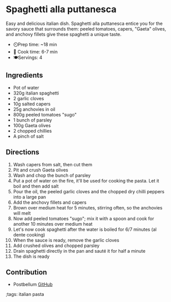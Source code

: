# Spaghetti alla puttanesca
Easy and delicious italian dish. Spaghetti alla puttanesca entice you for the savory sauce that surrounds them: peeled tomatoes, capers, "Gaeta" olives,  and anchovy fillets give these spaghetti a unique taste.

- ⏲️Prep time: ~18 min
- 🍳 Cook time: 6-7 min
- 🍽️Servings: 4

## Ingredients

- Pot of water
- 320g italian spaghetti
- 2 garlic cloves
- 10g salted capers
- 25g anchovies in oil
- 800g peeled tomatoes "sugo"
- 1 bunch of parsley
- 100g Gaeta olives
- 2 chopped chillies
- A pinch of salt

## Directions

1. Wash capers from salt, then cut them
2. Pit and crush Gaeta olives
3. Wash and chop the bunch of parsley
4. Put a pot of water on the fire, it'll be used for cooking the pasta. Let it boil and then add salt
5. Pour the oil, the peeled garlic cloves and the chopped dry chilli peppers into a large pan
6. Add the anchovy fillets and capers
7. Brown over medium heat for 5 minutes, stirring often, so the anchovies will melt 
8. Now add peeled tomatoes "sugo"; mix it with a spoon and cook for another 10 minutes over medium heat
9. Let's now cook spaghetti after the water is boiled for 6/7 minutes (al dente cooking)
10. When the sauce is ready, remove the garlic cloves
11. Add crushed olives and chopped parsley
12. Drain spaghetti directly in the pan and sauté it for half a minute
13. The dish is ready

## Contribution

- Postbellum [GitHub](https://github.com/postbellum)

;tags: italian pasta
